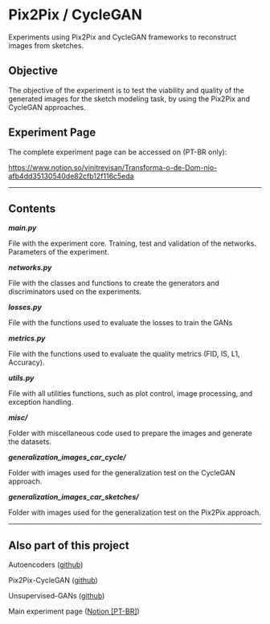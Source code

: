 # Pix2Pix / CycleGAN
Experiments using Pix2Pix and CycleGAN frameworks to reconstruct images from sketches.

## Objective
The objective of the experiment is to test the viability and quality of the generated images for the sketch modeling task, by using the Pix2Pix and CycleGAN approaches.

## Experiment Page
The complete experiment page can be accessed on (PT-BR only): 

https://www.notion.so/vinitrevisan/Transforma-o-de-Dom-nio-afb4dd35130540de82cfb12f116c5eda

---

## Contents

***main.py***

File with the experiment core. Training, test and validation of the networks. Parameters of the experiment.

***networks.py***

File with the classes and functions to create the generators and discriminators used on the experiments.

***losses.py***

File with the functions used to evaluate the losses to train the GANs

***metrics.py***

File with the functions used to evaluate the quality metrics (FID, IS, L1, Accuracy).

***utils.py***

File with all utilities functions, such as plot control, image processing, and exception handling.

***misc/***

Folder with miscellaneous code used to prepare the images and generate the datasets.

***generalization_images_car_cycle/***

Folder with images used for the generalization test on the CycleGAN approach.

***generalization_images_car_sketches/***

Folder with images used for the generalization test on the Pix2Pix approach.

---

## Also part of this project

Autoencoders ([github](https://github.com/vinyluis/Autoencoders))

Pix2Pix-CycleGAN ([github](https://github.com/vinyluis/Pix2Pix-CycleGAN))

Unsupervised-GANs ([github](https://github.com/vinyluis/Unsupervised-GANs))

Main experiment page ([Notion [PT-BR]](https://www.notion.so/vinitrevisan/Estudos-e-Experimentos-4027d5e5256e4efc80fe1cd4dc018553))

